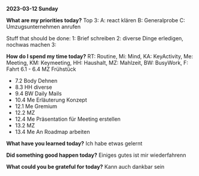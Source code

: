 **2023-03-12  Sunday**

**What are my priorities today?**
Top 3:
A: react klären
B: Generalprobe
C: Umzugsunternehmen anrufen

Stuff that should be done:
1: Brief schreiben
2: diverse Dinge erledigen, nochwas machen
3:

**How do I spend my time today?**
RT: Routine, Mi: Mind, KA: KeyActivity, Me: Meeting, KM: Keymeeting, HH: Haushalt, MZ: Mahlzeit, BW: BusyWork, F: Fahrt
6.1 - 6.4 MZ Frühstück
- 7.2 Body Dehnen
- 8.3 HH diverse 
- 9.4 BW Daily Mails
- 10.4 Me Erläuterung Konzept
- 12.1 Me Gremium
- 12.2 MZ
- 12.4 Me Präsentation für Meeting erstellen
- 13.2 MZ
- 13.4 Me An Roadmap arbeiten

**What have you learned today?**
Ich habe etwas gelernt

**Did something good happen today?**
Einiges gutes ist mir wiederfahrenn

**What could you be grateful for today?**
Kann auch dankbar sein
